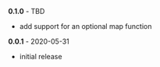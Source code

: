 **0.1.0** - TBD

- add support for an optional map function

**0.0.1** - 2020-05-31

- initial release
